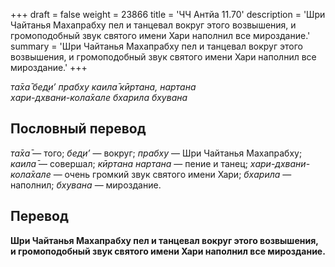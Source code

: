 +++
draft = false
weight = 23866
title = 'ЧЧ Антйа 11.70'
description = 'Шри Чайтанья Махапрабху пел и танцевал вокруг этого возвышения, и громоподобный звук святого имени Хари наполнил все мироздание.'
summary = 'Шри Чайтанья Махапрабху пел и танцевал вокруг этого возвышения, и громоподобный звук святого имени Хари наполнил все мироздание.'
+++

_та̄ха̄ бед̣и’ прабху каила̄ кӣртана, нартана  
хари-дхвани-кола̄хале бхарила бхувана_

## Пословный перевод

_та̄ха̄_ — того; _бед̣и’_ — вокруг; _прабху_ — Шри Чайтанья Махапрабху; _каила̄_ — совершал; _кӣртана_ _нартана_ — пение и танец; _хари_\-_дхвани_\-_кола̄хале_ — очень громкий звук святого имени Хари; _бхарила_ — наполнил; _бхувана_ — мироздание.

## Перевод

**Шри Чайтанья Махапрабху пел и танцевал вокруг этого возвышения, и громоподобный звук святого имени Хари наполнил все мироздание.**
